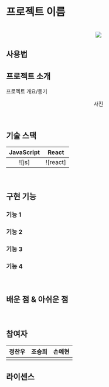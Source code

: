 # 프로젝트 이름

<p align="center">
  <br>
  <img src="./images/common/logo-sample.jpeg">
  <br>
</p>

## 사용법

## 프로젝트 소개

<p align="justify">
프로젝트 개요/동기
</p>

<p align="center">
사진
</p>

<br>

## 기술 스택

| JavaScript |  React   |
| :--------: | :------: |
|   ![js]    | ![react] |

<br>

## 구현 기능

### 기능 1

### 기능 2

### 기능 3

### 기능 4

<br>

## 배운 점 & 아쉬운 점

<p align="justify">

</p>

<br>

## 참여자

| 정찬우 |  조승희  |  손예현 |
| :----: | :------: |:------: |
|        |          |         |

## 라이센스

